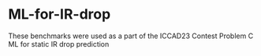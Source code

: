 # ML-for-IR-drop
These benchmarks were used as a part of the ICCAD23 Contest Problem C ML for static IR drop prediction
